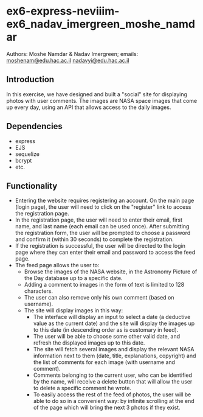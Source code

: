 # ex6-express-neviiim-ex6_nadav_imergreen_moshe_namdar
Authors: Moshe Namdar & Nadav Imergreen; emails: moshenam@edu.hac.ac.il nadavyi@edu.hac.ac.il

## Introduction
In this exercise, we have designed and built a "social" site for displaying photos with user comments.
The images are NASA space images that come up every day, using an API that allows access to the daily images.

## Dependencies
- express 
- EJS
- sequelize
- bcrypt
- etc.

## Functionality
- Entering the website requires registering an account. On the main page (login page),
  the user will need to click on the "register" link to access the registration page.
- In the registration page, the user will need to enter their email, first name, and last name (each email can
  be used once). After submitting the registration form, the  user will be prompted to choose a password and
  confirm it (within 30 seconds) to complete the registration.
- If the registration is successful, the user will be directed to the login page where they
  can enter their email and password to access the feed page. 
- The feed page allows the user to:
  - Browse the images of the NASA website, in the Astronomy Picture of the Day database up to a specific date.
  - Adding a comment to images in the form of text is limited to 128 characters.
  - The user can also remove only his own comment (based on username).
  - The site will display images in this way:
    - The interface will display an input to select a date (a deductive value as the current date) 
      and the site will display the images up to this date (in descending order as is customary in feed).
    - The user will be able to choose some other valid date, and refresh the displayed images up to this date.
    - The site will fetch several images and display the relevant NASA information next to them 
      (date, title, explanations, copyright) and the list of comments for each image (with username and comment).
    - Comments belonging to the current user, who can be identified by the name, will receive a delete button that
      will allow the user to delete a specific comment he wrote.
    - To easily access the rest of the feed of photos, the user will be able to do so in a convenient way: 
      by infinite scrolling at the end of the page which will bring the next 3 photos if they exist.
